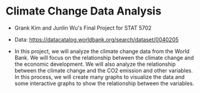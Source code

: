 # Climate Change Data Analysis

- Grank Kim and Junlin Wu's Final Project for STAT 5702

- Data: <https://datacatalog.worldbank.org/search/dataset/0040205>

- In this project, we will analyze the climate change data from the World Bank. We will focus on the relationship between the climate change and the economic development. We will also analyze the relationship between the climate change and the CO2 emission and other variables. In this process, we will create many graphs to visualize the data and some interactive graphs to show the relationship between the variables.
